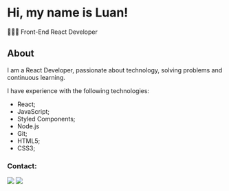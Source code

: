 # Hi, my name is Luan!

👨🏻‍💻 Front-End React Developer

## About
I am a React Developer, passionate about technology, solving problems and continuous learning.

I have experience with the following technologies:
- React;
- JavaScript;
- Styled Components;
- Node.js
- Git;
- HTML5;
- CSS3;

### Contact:
<div> 
  <a href = "mailto:contatoluanc.lopes@gmail.com"><img src="https://img.shields.io/badge/-Gmail-%23333?style=for-the-badge&logo=gmail&logoColor=white" target="_blank"></a>
  <a href="https://www.linkedin.com/in/luanc-lopes/" target="_blank"><img src="https://img.shields.io/badge/-LinkedIn-%230077B5?style=for-the-badge&logo=linkedin&logoColor=white" target="_blank"></a> 
 </div>
 <br> <br>
<div>

